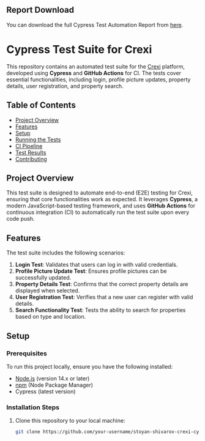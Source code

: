 ## Report Download
You can download the full Cypress Test Automation Report from [here](https://ucarecdn.com/145f83a5-0d00-44ca-a853-ea30a72183ba/stoyanshivarov_CypressTestAutomationReportforCrexiPlatform.docx).


# Cypress Test Suite for Crexi

This repository contains an automated test suite for the [Crexi](https://www.crexi.com/) platform, developed using **Cypress** and **GitHub Actions** for CI. The tests cover essential functionalities, including login, profile picture updates, property details, user registration, and property search.

## Table of Contents
- [Project Overview](#project-overview)
- [Features](#features)
- [Setup](#setup)
- [Running the Tests](#running-the-tests)
- [CI Pipeline](#ci-pipeline)
- [Test Results](#test-results)
- [Contributing](#contributing)

## Project Overview
This test suite is designed to automate end-to-end (E2E) testing for Crexi, ensuring that core functionalities work as expected. It leverages **Cypress**, a modern JavaScript-based testing framework, and uses **GitHub Actions** for continuous integration (CI) to automatically run the test suite upon every code push.

## Features
The test suite includes the following scenarios:
1. **Login Test**: Validates that users can log in with valid credentials.
2. **Profile Picture Update Test**: Ensures profile pictures can be successfully updated.
3. **Property Details Test**: Confirms that the correct property details are displayed when selected.
4. **User Registration Test**: Verifies that a new user can register with valid details.
5. **Search Functionality Test**: Tests the ability to search for properties based on type and location.

## Setup

### Prerequisites
To run this project locally, ensure you have the following installed:
- [Node.js](https://nodejs.org/) (version 14.x or later)
- [npm](https://www.npmjs.com/) (Node Package Manager)
- Cypress (latest version)

### Installation Steps
1. Clone this repository to your local machine:
   ```bash
   git clone https://github.com/your-username/stoyan-shivarov-crexi-cypress.git
